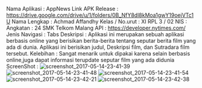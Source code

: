 Nama Aplikasi : AppNews
Link APK Release : https://drive.google.com/drive/u/1/folders/0B_NfY8dl8kMoa1gwY19oejVTc1U
Nama Lengkap : Achmad Affandhy
Kelas / No.urut : XI RPL 3 / 02
NIS : 
Angkatan : 24
SMK Telkom Malang
API : https://developer.nytimes.com/
Jenis Navigasi : Tabs
Deskripsi : Aplikasi ini merupakan sebuah aplikasi berbasis online yang berisikan berita-berita tentang seputar berita film yang ada di dunia.
            Aplikasi ini berisikan judul, Deskripsi film, dan Sutradara film tersebut.
Kelebihan : Sangat menarik untuk dipakai karena selain berbasis online,juga dapat informasi terupdate seputar film yang ada didunia
ScreenShot :
![screenshot_2017-05-14-23-41-39](https://cloud.githubusercontent.com/assets/22174350/26035960/64017d10-38ff-11e7-83de-d4019b0efd0c.png)
![screenshot_2017-05-14-23-41-48](https://cloud.githubusercontent.com/assets/22174350/26035959/6400b8f8-38ff-11e7-8053-d02a5b94c693.png)
![screenshot_2017-05-14-23-41-54](https://cloud.githubusercontent.com/assets/22174350/26035962/64047204-38ff-11e7-899e-3f33ae7553bb.png)
![screenshot_2017-05-14-23-42-21](https://cloud.githubusercontent.com/assets/22174350/26035961/6403955a-38ff-11e7-8e90-c3f3dfbab21b.png)
![screenshot_2017-05-14-23-42-38](https://cloud.githubusercontent.com/assets/22174350/26035963/64084898-38ff-11e7-87cc-c953076a5204.png)
